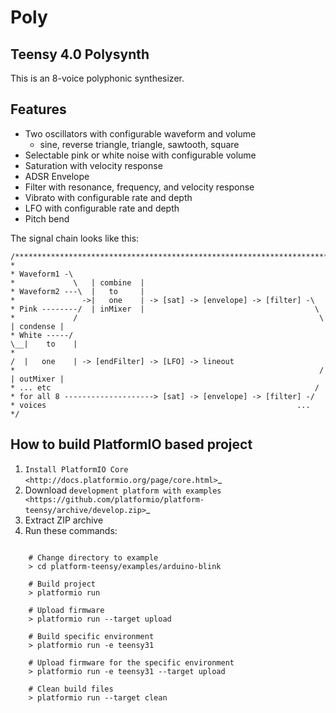 # Poly

## Teensy 4.0 Polysynth

This is an 8-voice polyphonic synthesizer.

## Features
* Two oscillators with configurable waveform and volume
  * sine, reverse triangle, triangle, sawtooth, square
* Selectable pink or white noise with configurable volume
* Saturation with velocity response
* ADSR Envelope
* Filter with resonance, frequency, and velocity response
* Vibrato with configurable rate and depth
* LFO with configurable rate and depth
* Pitch bend

The signal chain looks like this:

```
/****************************************************************************
* 
* Waveform1 -\
*             \   | combine  | 
* Waveform2 ---\  |   to     |   
*               ->|   one    | -> [sat] -> [envelope] -> [filter] -\
* Pink --------/  | inMixer  |                                      \
*             /                                                      \   | condense |
* White -----/                                                        \__|    to    |
*                                                                     /  |   one    | -> [endFilter] -> [LFO] -> lineout
*                                                                    /   | outMixer |
* ... etc                                                           /
* for all 8 --------------------> [sat] -> [envelope] -> [filter] -/
* voices                                                        ...                                      
*/   
```

## How to build PlatformIO based project

1. `Install PlatformIO Core <http://docs.platformio.org/page/core.html>`_
2. Download `development platform with examples <https://github.com/platformio/platform-teensy/archive/develop.zip>`_
3. Extract ZIP archive
4. Run these commands:

```

    # Change directory to example
    > cd platform-teensy/examples/arduino-blink

    # Build project
    > platformio run

    # Upload firmware
    > platformio run --target upload

    # Build specific environment
    > platformio run -e teensy31

    # Upload firmware for the specific environment
    > platformio run -e teensy31 --target upload

    # Clean build files
    > platformio run --target clean
```
